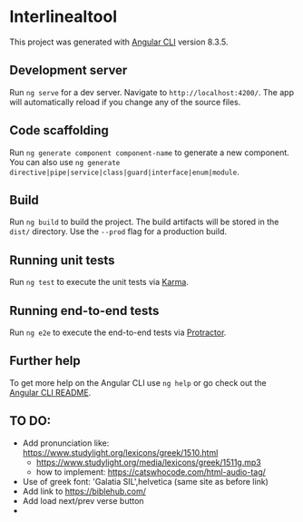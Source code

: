 # Interlinealtool

This project was generated with [Angular CLI](https://github.com/angular/angular-cli) version 8.3.5.

## Development server

Run `ng serve` for a dev server. Navigate to `http://localhost:4200/`. The app will automatically reload if you change any of the source files.

## Code scaffolding

Run `ng generate component component-name` to generate a new component. You can also use `ng generate directive|pipe|service|class|guard|interface|enum|module`.

## Build

Run `ng build` to build the project. The build artifacts will be stored in the `dist/` directory. Use the `--prod` flag for a production build.

## Running unit tests

Run `ng test` to execute the unit tests via [Karma](https://karma-runner.github.io).

## Running end-to-end tests

Run `ng e2e` to execute the end-to-end tests via [Protractor](http://www.protractortest.org/).

## Further help

To get more help on the Angular CLI use `ng help` or go check out the [Angular CLI README](https://github.com/angular/angular-cli/blob/master/README.md).

## TO DO:
- Add pronunciation like: https://www.studylight.org/lexicons/greek/1510.html
  - https://www.studylight.org/media/lexicons/greek/1511g.mp3
  - how to implement: https://catswhocode.com/html-audio-tag/
- Use of greek font: 'Galatia SIL',helvetica (same site as before link)
- Add link to https://biblehub.com/
- Add load next/prev verse button
-